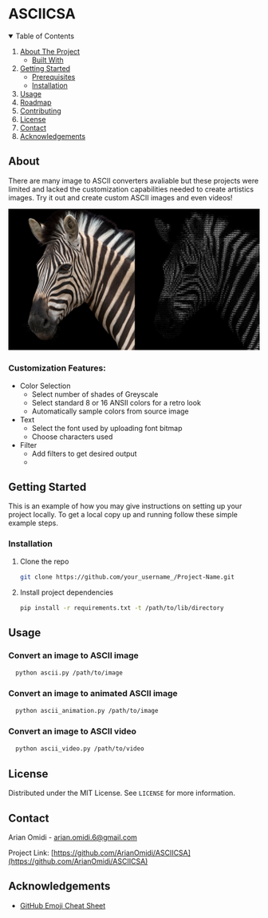 # ASCIICSA

<!-- TABLE OF CONTENTS -->
<details open="open">
  <summary>Table of Contents</summary>
  <ol>
    <li>
      <a href="#about-the-project">About The Project</a>
      <ul>
        <li><a href="#built-with">Built With</a></li>
      </ul>
    </li>
    <li>
      <a href="#getting-started">Getting Started</a>
      <ul>
        <li><a href="#prerequisites">Prerequisites</a></li>
        <li><a href="#installation">Installation</a></li>
      </ul>
    </li>
    <li><a href="#usage">Usage</a></li>
    <li><a href="#roadmap">Roadmap</a></li>
    <li><a href="#contributing">Contributing</a></li>
    <li><a href="#license">License</a></li>
    <li><a href="#contact">Contact</a></li>
    <li><a href="#acknowledgements">Acknowledgements</a></li>
  </ol>
</details>



<!-- ABOUT THE PROJECT -->
## About

There are many image to ASCII converters avaliable but these projects were limited and lacked the customization capabilities needed to create artistics images. 
Try it out and create custom ASCII images and even videos! 

[![ASCIICSA][product-screenshot]](https://example.com)

### Customization Features:
* Color Selection
  * Select number of shades of Greyscale
  * Select standard 8 or 16 ANSII colors for a retro look 
  * Automatically sample colors from source image
* Text
  * Select the font used by uploading font bitmap
  * Choose characters used 
* Filter
  * Add filters to get desired output
  * 

<!-- GETTING STARTED -->
## Getting Started

This is an example of how you may give instructions on setting up your project locally.
To get a local copy up and running follow these simple example steps.

### Installation

1. Clone the repo
   ```sh
   git clone https://github.com/your_username_/Project-Name.git
   ```
2. Install project dependencies
   ```sh
   pip install -r requirements.txt -t /path/to/lib/directory
   ```

<!-- USAGE EXAMPLES -->
## Usage

### Convert an image to ASCII image
```sh
  python ascii.py /path/to/image
```
  
### Convert an image to animated ASCII image
```sh
  python ascii_animation.py /path/to/image
```

### Convert an image to ASCII video
```sh
  python ascii_video.py /path/to/video
```


<!-- LICENSE -->
## License

Distributed under the MIT License. See `LICENSE` for more information.


<!-- CONTACT -->
## Contact

Arian Omidi - arian.omidi.6@gmail.com

Project Link: [https://github.com/ArianOmidi/ASCIICSA](https://github.com/ArianOmidi/ASCIICSA)


<!-- ACKNOWLEDGEMENTS -->
## Acknowledgements
* [GitHub Emoji Cheat Sheet](https://www.webpagefx.com/tools/emoji-cheat-sheet)



<!-- MARKDOWN LINKS & IMAGES -->
<!-- https://www.markdownguide.org/basic-syntax/#reference-style-links -->
[contributors-shield]: https://img.shields.io/github/contributors/othneildrew/Best-README-Template.svg?style=for-the-badge
[contributors-url]: https://github.com/othneildrew/Best-README-Template/graphs/contributors
[forks-shield]: https://img.shields.io/github/forks/othneildrew/Best-README-Template.svg?style=for-the-badge
[forks-url]: https://github.com/othneildrew/Best-README-Template/network/members
[stars-shield]: https://img.shields.io/github/stars/othneildrew/Best-README-Template.svg?style=for-the-badge
[stars-url]: https://github.com/othneildrew/Best-README-Template/stargazers
[issues-shield]: https://img.shields.io/github/issues/othneildrew/Best-README-Template.svg?style=for-the-badge
[issues-url]: https://github.com/othneildrew/Best-README-Template/issues
[license-shield]: https://img.shields.io/github/license/othneildrew/Best-README-Template.svg?style=for-the-badge
[license-url]: https://github.com/othneildrew/Best-README-Template/blob/master/LICENSE.txt
[linkedin-shield]: https://img.shields.io/badge/-LinkedIn-black.svg?style=for-the-badge&logo=linkedin&colorB=555
[linkedin-url]: https://linkedin.com/in/othneildrew
[product-screenshot]: resources/images/zebra_converted.png
